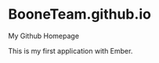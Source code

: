 BooneTeam.github.io
===================

My Github Homepage

This is my first application with Ember.
